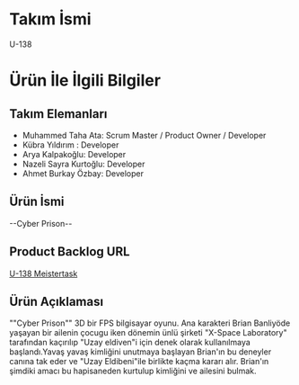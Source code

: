 # **Takım İsmi**

U-138

# Ürün İle İlgili Bilgiler

## Takım Elemanları
- Muhammed Taha Ata: Scrum Master / Product Owner / Developer
- Kübra Yıldırım : Developer
- Arya Kalpakoğlu: Developer
- Nazeli Sayra Kurtoğlu: Developer
- Ahmet Burkay Özbay: Developer

## Ürün İsmi

--Cyber Prison--

## Product Backlog URL

[U-138 Meistertask]((https://www.meistertask.com/app/project/9tZdZxxB/u-138-game-project))

## Ürün Açıklaması

""Cyber Prison"" 3D bir FPS bilgisayar oyunu. Ana karakteri Brian Banliyöde yaşayan bir ailenin çocugu iken dönemin ünlü şirketi "X-Space Laboratory" tarafından kaçırılıp "Uzay eldiven"i için denek olarak kullanılmaya başlandı.Yavaş yavaş kimliğini unutmaya başlayan Brian'ın bu deneyler canına tak eder ve "Uzay Eldibeni"ile birlikte kaçma kararı alır.
Brian'ın şimdiki amacı bu hapisaneden kurtulup kimliğini ve ailesini bulmak.



## Oyun Türü ve Mekanikleri
Oyunumuzun Türü Runner ve Escape Room bir birleşimi 
içinde bulmaca ve parkur mekaniklerini bazen beraber bazense ayrı ayrı sunuyor.

## Hedef Kitle

- Parkur Oyunu Severler 
- Bulmaca ve Escape Room severler
- Aksiyon Macera severler
- Sci-Fi severler
- Birinci Şahıs severler 
- Hikaye severler
---

# Sprint 1

- **Sprint içinde tamamlanması tahmin edilen puan**: 100 Puan


- **Puan tamamlama mantığı**: Toplamda proje boyunca tamamlanması gereken 500 puanlık backlog bulunmaktadır. 3 sprint'e bölündüğünde ilk sprint'in en azından 100 ile başlaması gerektiğine karar verildi.


- **Weekly Scrum**: Weekly Scrum toplantılarının zamansal sebeplerden ötürü Discord üzerinden yapılmasına karar verilmiştir. Weekly Scrum toplantısı örneği Readme'de tarafımızdan paylaşılmaktadır: [Sprint 1 Daily Scrum Chats]()

- **Sprint  update**: Sprint board screenshotları: 
![Backlog 1](![image](https://github.com/kubray14/U-138-Bootcamp/assets/101721434/43e2da57-4509-49f9-827a-da5f2d9619c4)


- **Ürün Durumu**: Ekran görüntüleri:
-Henüz yok-

- **Sprint Review**: 
Alınan kararlar: 
Ekibin final haftası olduğu için bu haftayı bu dönemi en haifi şekilde geçirdik 
Konsepte ve hikayeye karar verildi.
Türü,hedef kitlesi,Temel mekanikleri,Tahmini Oynaş süresi ve Level Desing kararlaştırılıdı.


- **Sprint Retrospective:**
  - Roller ile ilgili düzenleme yapılmış, scrum master değişmiştir.
  - Takım içindeki görev dağılımıyla ilgili düzenleme yapılması kararı alınmıştır.
  - Takım üyelerinin gelecek sprintlerde aktif olması gerektiğine vurgu yapılmıştır.
 


---

## Product Backlog URL

U-138 Backlog (https://www.meistertask.com/app/project/9tZdZxxB/u-138-game-project)

---
